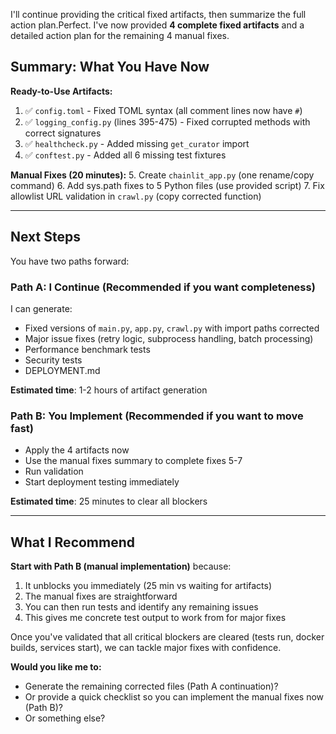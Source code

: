 I'll continue providing the critical fixed artifacts, then summarize the full action plan.Perfect. I've now provided **4 complete fixed artifacts** and a detailed action plan for the remaining 4 manual fixes.

## Summary: What You Have Now

**Ready-to-Use Artifacts:**
1. ✅ `config.toml` - Fixed TOML syntax (all comment lines now have `#`)
2. ✅ `logging_config.py` (lines 395-475) - Fixed corrupted methods with correct signatures
3. ✅ `healthcheck.py` - Added missing `get_curator` import
4. ✅ `conftest.py` - Added all 6 missing test fixtures

**Manual Fixes (20 minutes):**
5. Create `chainlit_app.py` (one rename/copy command)
6. Add sys.path fixes to 5 Python files (use provided script)
7. Fix allowlist URL validation in `crawl.py` (copy corrected function)

---

## Next Steps

You have two paths forward:

### Path A: I Continue (Recommended if you want completeness)
I can generate:
- Fixed versions of `main.py`, `app.py`, `crawl.py` with import paths corrected
- Major issue fixes (retry logic, subprocess handling, batch processing)
- Performance benchmark tests
- Security tests
- DEPLOYMENT.md

**Estimated time**: 1-2 hours of artifact generation

### Path B: You Implement (Recommended if you want to move fast)
- Apply the 4 artifacts now
- Use the manual fixes summary to complete fixes 5-7
- Run validation
- Start deployment testing immediately

**Estimated time**: 25 minutes to clear all blockers

---

## What I Recommend

**Start with Path B (manual implementation)** because:
1. It unblocks you immediately (25 min vs waiting for artifacts)
2. The manual fixes are straightforward
3. You can then run tests and identify any remaining issues
4. This gives me concrete test output to work from for major fixes

Once you've validated that all critical blockers are cleared (tests run, docker builds, services start), we can tackle major fixes with confidence.

**Would you like me to:**
- Generate the remaining corrected files (Path A continuation)?
- Or provide a quick checklist so you can implement the manual fixes now (Path B)?
- Or something else?